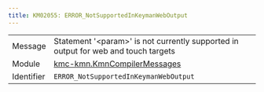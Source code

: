 ```yaml
---
title: KM02055: ERROR_NotSupportedInKeymanWebOutput
---
```


|            |           |
|------------|---------- |
| Message    | Statement '&lt;param&gt;' is not currently supported in output for web and touch targets |
| Module     | [kmc-kmn.KmnCompilerMessages](kmc-kmn.kmncompilermessages) |
| Identifier | `ERROR_NotSupportedInKeymanWebOutput` |


